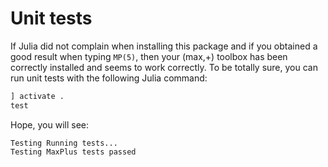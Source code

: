 # Unit tests

If Julia did not complain when installing this package and if you obtained a
good result when typing `MP(5)`, then your (max,+) toolbox has been correctly
installed and seems to work correctly. To be totally sure, you can run unit
tests with the following Julia command:

```julia
] activate .
test
```

Hope, you will see:
```
Testing Running tests...
Testing MaxPlus tests passed
```
